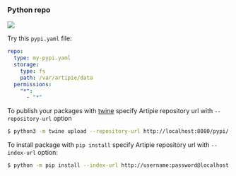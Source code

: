 ### Python repo

![](https://github.com/artipie/artipie/workflows/Proof::pypi/badge.svg)

Try this `pypi.yaml` file:

```yaml
repo:
  type: my-pypi.yaml
  storage:
    type: fs
    path: /var/artipie/data
  permissions:
    "*":
      - "*"
```

To publish your packages with [twine](https://packaging.python.org/tutorials/packaging-projects/#uploading-the-distribution-archives) 
specify Artipie repository url with `--repository-url` option
```bash
$ python3 -m twine upload --repository-url http://localhost:8080/pypi/ -u username -p password myproject/dist/*
```

To install package with `pip install` specify Artipie repository url with `--index-url` option:

```bash
$ python -m pip install --index-url http://username:password@localhost:8080/pypi/ myproject
```